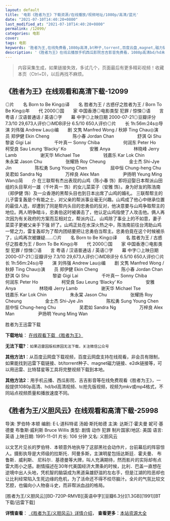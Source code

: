 ```yaml
---
layout: default
title: '电影《胜者为王》下载资源/在线播放/视频地址/1080p/高清/蓝光'
date: "2021-07-10T14:40:20+0800"
last_modified_at: "2021-07-10T14:40:20+0800"
permalink: /12099/
categories: 电影
cover:
tags: 电影
keywords: '胜者为王,在线免费看,1080p高清,bt种子,torrent,百度云盘,magnet,磁力链,迅雷下载资源'
description: '《胜者为王》在线云播放手机西瓜影院吉吉影音免费看，1080p高清bd/hd未删减完整版和tc抢先枪版，mkv/mp4格式，附带bt/torrent种子、magnet/磁力链、百度云盘、网盘资源迅雷下载链接'
---
```


>内容采集生成，如果链接失效，多试几个，页面最后有更多精彩视频！收藏本页（Ctrl+D)，以后再找不麻烦。


## 《胜者为王》在线观看和高清下载-12099

◎片　　名 Born to Be King◎译　　名 胜者为王 / 古惑仔之胜者为王 / Born To Be King◎年　　代 2000◎国　　家 中国香港◎电影类型 犯罪 / 惊悚◎语　　言 粤语 / 汉语普通话 / 英语◎字　　幕 中字◎上映日期 2000-07-21◎豆瓣评分 7.3/10 29,673人评价◎iMDB评分 6.5/10 650人评价◎片　　长 1h:56m:24s◎导　　演 刘伟强 Andrew Lau◎编　　剧 文隽 Manfred Wong / 秋婷 Ting Chau◎演　　员 郑伊健 Ekin Cheng　　　　　 陈小春 Jordan Chan　　　　　 舒淇 Qi Shu　　　　　 黎姿 Gigi Lai　　　　　 千叶真一 Sonny Chiba　　　　　 何润东 Peter Ho　　　　　 柯受良 Sau Leung ‘Blacky‘ Ko　　　　　 安雅 Anya　　　　　 林晓峰 Jerry Lamb　　　　　 谢天华 Michael Tse　　　　　 钱嘉乐 Kar Lok Chin　　　　　 朱永棠 Jason Chu　　　　　 张耀扬 Roy Cheung　　　　　 金士杰 Shi-Jye Jin　　　　　 陈松勇 Sung Young Chen　　　　　 屈中恒 Chung-heng Chu　　　　　 吴君如 Sandra Ng　　　　　 万梓良 Alex Man　　　　　 尹扬明 Yeung Ming Wan◎简　　介 在三联帮有杰出表现的山鸡（陈小春 饰）即将迎娶日本帮派山田组的头目草刈一雄（千叶真一 饰）的女儿菜菜子（安雅 饰）。身为好友的陈浩南（郑伊健 饰）及一众香港的黑帮头目也到日本出席了山鸡的婚礼。 三联帮帮主的儿子雷复轰是个有能之士，对父亲的帮派事业毫无兴趣。山鸡成了他心中继承位置的最佳人选，却遭到了同是帮内头目的忠勇伯的反对，他决意要与山鸡争取帮主的地位。两人明争暗斗，忠勇伯这时被袭击了，他认定山鸡指使了人攻击他。俩人再次因为有关政府的方案而互相对立，帮派内讧。 山鸡除了事业上的不如意，妻子菜菜子更被父亲手下强 奸了。山鸡正处在水深火热之中，陈浩南前往台湾助山鸡一臂之力，雷复轰却为了帮内团结要把让忠勇伯当帮主。忠勇伯竟在这个时候被杀了，山鸡再次被嫌疑……◎片　　名 Born to Be King◎译　　名 胜者为王 / 古惑仔之胜者为王 / Born To Be King◎年　　代 2000◎国　　家 中国香港◎电影类型 犯罪 / 惊悚◎语　　言 粤语 / 汉语普通话 / 英语◎字　　幕 中字◎上映日期 2000-07-21◎豆瓣评分 7.3/10 29,673人评价◎iMDB评分 6.5/10 650人评价◎片　　长 1h:56m:24s◎导　　演 刘伟强 Andrew Lau◎编　　剧 文隽 Manfred Wong / 秋婷 Ting Chau◎演　　员 郑伊健 Ekin Cheng　　　　　 陈小春 Jordan Chan　　　　　 舒淇 Qi Shu　　　　　 黎姿 Gigi Lai　　　　　 千叶真一 Sonny Chiba　　　　　 何润东 Peter Ho　　　　　 柯受良 Sau Leung ‘Blacky‘ Ko　　　　　 安雅 Anya　　　　　 林晓峰 Jerry Lamb　　　　　 谢天华 Michael Tse　　　　　 钱嘉乐 Kar Lok Chin　　　　　 朱永棠 Jason Chu　　　　　 张耀扬 Roy Cheung　　　　　 金士杰 Shi-Jye Jin　　　　　 陈松勇 Sung Young Chen　　　　　 屈中恒 Chung-heng Chu　　　　　 吴君如 Sandra Ng　　　　　 万梓良 Alex Man　　　　　 尹扬明 Yeung Ming Wan


胜者为王迅雷下载

**下载地址**： [在线观看下载 《胜者为王》](https://www.993dy.com//vod-detail-id-35281.html) 


**无法下载?**：`如果迅雷因版权原因无法下载，关注微信公众号 `

**其他方法1**：从百度云网盘下载视频，百度云网盘支持在线观看，非会员有限制，如果能找到迅雷下载链接、bt/torrent种子、magnet磁力链接、e2dk链接等，可以用迅雷、比特彗星等工具将完整视频下载到本地。

**其他方法2**：用手机云播、西瓜影院、吉吉影音等在线免费观看《胜者为王》，一般提供1080p高清、hd/bd高清视频、tc抢先版视频，视频为mkv或mp4格式，不同站点视频质量和播放速度不同。


## 《胜者为王/义胆风云》在线观看和高清下载-25998

导演: 罗伯特·本顿 编剧: E·L·道科特诺 汤姆·斯托帕德 主演: 达斯汀·霍夫曼 妮可·基德曼 布鲁斯·威利斯 Bruce Willis 类型: 剧情 动作 犯罪 制片国家/地区: 美国 语言: 英语 上映日期: 1991-11-01 片长: 106 分钟 又名: 义胆风云

以文艺片见长的罗伯特．本顿意外地执导了这部黑社会动作片，台前幕后的阵容惊人。摄影执导是大师级的拉斯托．阿曼多斯，主演明星包括达斯廷．霍夫曼、 布鲁斯．威利斯、 尼科尔．基德曼等大牌，叫人充满期待，然而影片的实际却有点雷大雨小之感。剧情描述在30年代美国经济大萧条的时候，比利．巴盖一直想在逆境中出人头地，凭机智的脑袋成为黑道枭雄舒滋的左右手，但是江湖的险恶却也让比利经常陷入生死边缘的危机，为了活命还不得不绞尽脑汁。全片的气氛比较文艺腔，也偏向小人物奋斗史，而非帮派血战的格局。


[胜者为王/义胆风云][BD-720P-RMVB][英语中字][豆瓣6.3分][1.3GB][1991][BT下载/迅雷下载]

**详情查看**： [《胜者为王/义胆风云》详情介绍](/movie/25998/)， **查看更多**：[本站资源大全](/movie/t/all/)

